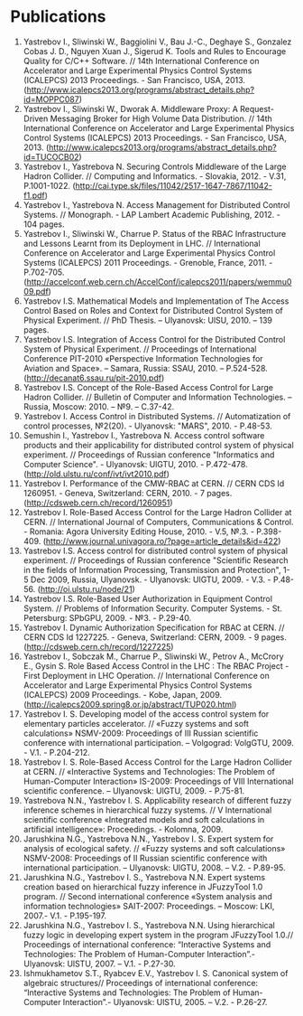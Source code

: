 # Publications

1. Yastrebov I., Sliwinski W., Baggiolini V., Bau J.-C., Deghaye S., Gonzalez Cobas J. D., Nguyen Xuan J., Sigerud K. Tools and Rules to Encourage Quality for C/C++ Software. // 14th International Conference on Accelerator and Large Experimental Physics Control Systems (ICALEPCS) 2013 Proceedings. - San Francisco, USA, 2013. (http://www.icalepcs2013.org/programs/abstract_details.php?id=MOPPC087)
2. Yastrebov I., Sliwinski W., Dworak A. Middleware Proxy: A Request-Driven Messaging Broker for High Volume Data Distribution. // 14th International Conference on Accelerator and Large Experimental Physics Control Systems (ICALEPCS) 2013 Proceedings. - San Francisco, USA, 2013. (http://www.icalepcs2013.org/programs/abstract_details.php?id=TUCOCB02)
3. Yastrebov I., Yastrebova N. Securing Controls Middleware of the Large Hadron Collider. // Computing and Informatics. - Slovakia, 2012. - V.31, P.1001-1022. (http://cai.type.sk/files/11042/2517-1647-7867/11042-f1.pdf)
4. Yastrebov I., Yastrebova N. Access Management for Distributed Control Systems. // Monograph. - LAP Lambert Academic Publishing, 2012. - 104 pages.
5. Yastrebov I., Sliwinski W., Charrue P. Status of the RBAC Infrastructure and Lessons Learnt from its Deployment in LHC. // International Conference on Accelerator and Large Experimental Physics Control Systems (ICALEPCS) 2011 Proceedings. - Grenoble, France, 2011. - P.702-705. (http://accelconf.web.cern.ch/AccelConf/icalepcs2011/papers/wemmu009.pdf)
6. Yastrebov I.S. Mathematical Models and Implementation of The Access Control Based on Roles and Context for Distributed Control System of Physical Experiment. // PhD Thesis. – Ulyanovsk: UlSU, 2010. – 139 pages.
7. Yastrebov I.S. Integration of Access Control for the Distributed Control System of Physical Experiment. // Proceedings of International Conference PIT-2010 «Perspective Information Technologies for Aviation and Space». – Samara, Russia: SSAU, 2010. – P.524-528. (http://decanat6.ssau.ru/pit-2010.pdf)
8. Yastrebov I.S. Concept of the Role-Based Access Control for Large Hadron Collider. // Bulletin of Computer and Information Technologies. – Russia, Moscow: 2010. – №9. – С.37-42.
9. Yastrebov I. Access Control in Distributed Systems. // Automatization of control processes, №2(20). - Ulyanovsk: "MARS", 2010. - P.48-53.
10. Semushin I., Yastrebov I., Yastrebova N. Access control software products and their applicability for distributed control system of physical experiment. // Proceedings of Russian conference "Informatics and Computer Science". - Ulyanovsk: UlGTU, 2010. - P.472-478. (http://old.ulstu.ru/conf/ivt/ivt2010.pdf)
11. Yastrebov I. Performance of the CMW-RBAC at CERN. // CERN CDS Id 1260951. - Geneva, Switzerland: CERN, 2010. - 7 pages. (http://cdsweb.cern.ch/record/1260951)
12. Yastrebov I. Role-Based Access Control for the Large Hadron Collider at CERN. // International Journal of Computers, Communications & Control. - Romania: Agora University Editing House, 2010. - V.5, №.3. - P.398-409. (http://www.journal.univagora.ro/?page=article_details&id=422)
13. Yastrebov I.S. Access control for distributed control system of physical experiment. // Proceedings of Russian conference "Scientific Research in the fields of Information Processing, Transmission and Protection", 1-5 Dec 2009, Russia, Ulyanovsk. - Ulyanovsk: UlGTU, 2009. - V.3. - P.48-56. (http://oi.ulstu.ru/node/21)
14. Yastrebov I.S. Role-Based User Authorization in Equipment Control System. // Problems of Information Security. Computer Systems. - St. Petersburg: SPbGPU, 2009. - №3. - P.29-40.
15. Yastrebov I. Dynamic Authorization Specification for RBAC at CERN. // CERN CDS Id 1227225. - Geneva, Switzerland: CERN, 2009. - 9 pages. (http://cdsweb.cern.ch/record/1227225)
16. Yastrebov I., Sobczak M., Charrue P., Sliwinski W., Petrov A., McCrory E., Gysin S. Role Based Access Control in the LHC : The RBAC Project - First Deployment in LHC Operation. // International Conference on Accelerator and Large Experimental Physics Control Systems (ICALEPCS) 2009 Proceedings. - Kobe, Japan, 2009. (http://icalepcs2009.spring8.or.jp/abstract/TUP020.html)
17. Yastrebov I. S. Developing model of the access control system for elementary particles accelerator. // «Fuzzy systems and soft calculations» NSMV-2009: Proceedings of III Russian scientific conference with international participation. – Volgograd: VolgGTU, 2009. - V.1. - P.204-212.
18. Yastrebov I. S. Role-Based Access Control for the Large Hadron Collider at CERN. // «Interactive Systems and Technologies: The Problem of Human-Computer Interaction» IS-2009: Proceedings of VIII International scientific conference. – Ulyanovsk: UlGTU, 2009. - P.75-81.
19. Yastrebova N.N., Yastrebov I. S. Applicability research of different fuzzy inference schemes in hierarchical fuzzy systems. // V International scientific conference «Integrated models and soft calculations in artificial intelligence»: Proceedings. - Kolomna, 2009.
20. Jarushkina N.G., Yastrebova N.N., Yastrebov I. S. Expert system for analysis of ecological safety. // «Fuzzy systems and soft calculations» NSMV-2008: Proceedings of II Russian scientific conference with international participation. – Ulyanovsk: UlGTU, 2008. – V.2. - P.89-95.
21. Jarushkina N.G., Yastrebov I. S., Yastrebova N.N. Expert systems creation based on hierarchical fuzzy inference in JFuzzyTool 1.0 program. // Second international conference «System analysis and information technologies» SAIT-2007: Proceedings. – Moscow: LKI, 2007.- V.1. - P.195-197.
22. Jarushkina N.G., Yastrebov I. S., Yastrebova N.N. Using hierarchical fuzzy logic in developing expert system in the program JFuzzyTool 1.0.// Proceedings of international conference: “Interactive Systems and Technologies: The Problem of Human-Computer Interaction”.- Ulyanovsk: UlSTU, 2007. – V.1. - P.27-30.
23. Ishmukhametov S.T., Ryabcev E.V., Yastrebov I. S. Canonical system of algebraic structures// Proceedings of international conference: “Interactive Systems and Technologies: The Problem of Human-Computer Interaction”.- Ulyanovsk: UlSTU, 2005. – V.2. - P.26-27.
